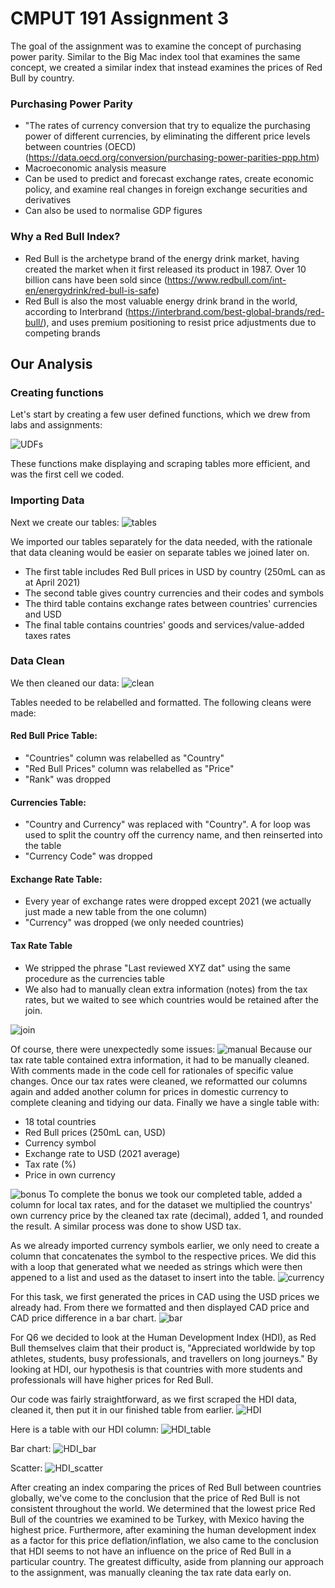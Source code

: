 # CMPUT 191 Assignment 3

The goal of the assignment was to examine the concept of purchasing power parity. Similar to the Big Mac index tool that examines the same concept, we created a similar index that instead examines the prices of Red Bull by country.

### Purchasing Power Parity
* "The rates of currency conversion that try to equalize the purchasing power of different currencies, by eliminating the different price levels between countries (OECD) (https://data.oecd.org/conversion/purchasing-power-parities-ppp.htm)
* Macroeconomic analysis measure
* Can be used to predict and forecast exchange rates, create economic policy, and examine real changes in foreign exchange securities and derivatives
* Can also be used to normalise GDP figures

### Why a Red Bull Index?
* Red Bull is the archetype brand of the energy drink market, having created the market when it first released its product in 1987. Over 10 billion cans have been sold since (https://www.redbull.com/int-en/energydrink/red-bull-is-safe)
* Red Bull is also the most valuable energy drink brand in the world, according to Interbrand (https://interbrand.com/best-global-brands/red-bull/), and uses premium positioning to resist price adjustments due to competing brands

## Our Analysis

### Creating functions

Let's start by creating a few user defined functions, which we drew from labs and assignments:

![UDFs](1.png "UDFs")

These functions make displaying and scraping tables more efficient, and was the first cell we coded.

### Importing Data

Next we create our tables:
![tables](2.png "Tables")

We imported our tables separately for the data needed, with the rationale that data cleaning would be easier on separate tables we joined later on. 
* The first table includes Red Bull prices in USD by country (250mL can as at April 2021)
* The second table gives country currencies and their codes and symbols
* The third table contains exchange rates between countries' currencies and USD
* The final table contains countries' goods and services/value-added taxes rates

### Data Clean

We then cleaned our data:
![clean](3.png "Tidying Up")

Tables needed to be relabelled and formatted. The following cleans were made: 
#### Red Bull Price Table: 
* "Countries" column was relabelled as "Country"
* "Red Bull Prices" column was relabelled as "Price"
* "Rank" was dropped


#### Currencies Table:
* "Country and Currency" was replaced with "Country". A for loop was used to split the country off the currency name, and then reinserted into the table
* "Currency Code" was dropped

#### Exchange Rate Table:
* Every year of exchange rates were dropped except 2021 (we actually just made a new table from the one column)
* "Currency" was dropped (we only needed countries)

#### Tax Rate Table
* We stripped the phrase "Last reviewed XYZ dat" using the same procedure as the currencies table
* We also had to manually clean extra information (notes) from the tax rates, but we waited to see which countries would be retained after the join.


![join](4.png "Combine")

Of course, there were unexpectedly some issues:
![manual](5.png "Manual")
Because our tax rate table contained extra information, it had to be manually cleaned. With comments made in the code cell for rationales of specific value changes.
Once our tax rates were cleaned, we reformatted our columns again and added another column for prices in domestic currency to complete cleaning and tidying our data. Finally we have a single table with:
  - 18 total countries
  - Red Bull prices (250mL can, USD)
  - Currency symbol
  - Exchange rate to USD (2021 average)
  - Tax rate (%)
  - Price in own currency

![bonus](6.png "Local Tax Rates")
To complete the bonus we took our completed table, added a column for local tax rates, and for the dataset we multiplied the countrys' own currency price by the cleaned tax rate (decimal), added 1, and rounded the result. A similar process was done to show USD tax.

As we already imported currency symbols earlier, we only need to create a column that concatenates the symbol to the respective prices. We did this with a loop that generated what we needed as strings which were then appened to a list and used as the dataset to insert into the table.
![currency](7.png "Displaying Currencies")


For this task, we first generated the prices in CAD using the USD prices we already had. From there we formatted and then displayed CAD price and CAD price difference in a bar chart.
![bar](8.png "Bar Chart")


For Q6 we decided to look at the Human Development Index (HDI), as Red Bull themselves claim that their product is, "Appreciated worldwide by top athletes, students, busy professionals, and travellers on long journeys." By looking at HDI, our hypothesis is that countries with more students and professionals will have higher prices for Red Bull.

Our code was fairly straightforward, as we first scraped the HDI data, cleaned it, then put it in our finished table from earlier.
![HDI](9.png "HDI")

Here is a table with our HDI column:
![HDI_table](10.png "HDI Table")

Bar chart:
![HDI_bar](11.png "HDI Bar Chart")

Scatter:
![HDI_scatter](12.png "HDI Scatter Chart")

After creating an index comparing the prices of Red Bull between countries globally, we've come to the conclusion that the price of Red Bull is not consistent throughout the world. We determined that the lowest price Red Bull of the countries we examined to be Turkey, with Mexico having the highest price. Furthermore, after examining the human development index as a factor for this price deflation/inflation, we also came to the conclusion that HDI seems to not have an influence on the price of Red Bull in a particular country. The greatest difficulty, aside from planning our approach to the assignment, was manually cleaning the tax rate data early on. 
